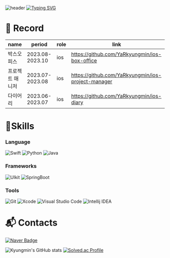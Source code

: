 ![header](https://capsule-render.vercel.app/api?type=waving&height=200&color=ffa500&text=Kyungmin%20&fontAlign=25&fontAlignY=36&descAlign=23&fontColor=FFFFFF)
[![Typing SVG](https://readme-typing-svg.demolab.com?font=Nanum+Pen+Script&size=40&pause=1000&color=F79446&random=false&width=435&height=70&lines=%ED%85%8C%EC%8A%A4%ED%8A%B8%EB%A5%BC+%EC%9E%98%ED%95%98%EB%8A%94+%EA%B0%9C%EB%B0%9C%EC%9E%90)](https://git.io/typing-svg)

# 📆 Record
|name|period|role|link|
|---|---|---|---|
|박스오피스|2023.08-2023.10|ios|https://github.com/YaRkyungmin/ios-box-office|
|프로젝트 매니저|2023.07-2023.08|ios|https://github.com/YaRkyungmin/ios-project-manager|
|다이어리|2023.06-2023.07|ios|https://github.com/YaRkyungmin/ios-diary|

# 💪Skills

### Language
![Swift](https://img.shields.io/badge/Swift-F05138.svg?&style=for-the-badge&logo=Swift&logoColor=white)
![Python](https://img.shields.io/badge/Python-3776AB.svg?&style=for-the-badge&logo=Python&logoColor=white)
![Java](https://img.shields.io/badge/Java-007396.svg?&style=for-the-badge&logo=Java&logoColor=white)

### Frameworks
![UIkit](https://img.shields.io/badge/UIkit-2396F3.svg?&style=for-the-badge&logo=UIkit&logoColor=white)
![SpringBoot](https://img.shields.io/badge/SpringBoot-6DB33F.svg?&style=for-the-badge&logo=SpringBoot&logoColor=white)

### Tools
![Git](https://img.shields.io/badge/Git-F05032.svg?&style=for-the-badge&logo=Git&logoColor=white)
![Xcode](https://img.shields.io/badge/Xcode-147EFB.svg?&style=for-the-badge&logo=Xcode&logoColor=white)
![Visual Studio Code](https://img.shields.io/badge/Visual%20Studio%20Code-007ACC.svg?&style=for-the-badge&logo=Visual%20Studio%20Code&logoColor=white)
![Intellij IDEA](https://img.shields.io/badge/IntelliJ%20IDEA-A9225C.svg?&style=for-the-badge&logo=IntelliJ%20IDEA&logoColor=white)

# :mailbox_with_mail: Contacts
[![Naver Badge](https://img.shields.io/badge/Naver-03C75A?style=flat-square&logo=Naver&logoColor=white&link=mailto:kkgm94@naver.com)](mailto:kkgm94@naver.com)

![Kyungmin's GitHub stats](https://github-readme-stats.vercel.app/api?username=YaRkyungmin&show_icons=true&theme=gruvbox)
[![Solved.ac Profile](http://mazassumnida.wtf/api/v2/generate_badge?boj=kkgm94)](https://solved.ac/kkgm94/)
